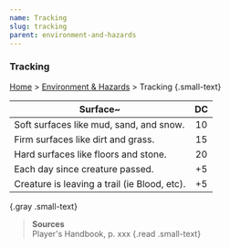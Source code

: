 ```yaml
---
name: Tracking
slug: tracking
parent: environment-and-hazards
---
```

### Tracking
[Home](dm-operations-center) > [Environment & Hazards](environment-and-hazards) > Tracking {.small-text}

| Surface~ | DC |
|---------|:--:|
| Soft surfaces like mud, sand, and snow. | 10 |
| Firm surfaces like dirt and grass.      | 15 |
| Hard surfaces like floors and stone.    | 20 |
| Each day since creature passed.         | +5 |
| Creature is leaving a trail (ie Blood, etc). | +5 |
{.gray .small-text}


> **Sources** <br/>
> Player's Handbook, p. xxx
{.read .small-text}